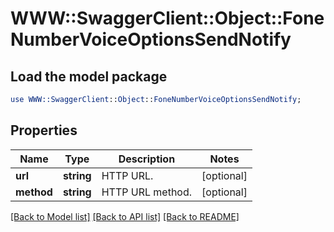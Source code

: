 # WWW::SwaggerClient::Object::FoneNumberVoiceOptionsSendNotify

## Load the model package
```perl
use WWW::SwaggerClient::Object::FoneNumberVoiceOptionsSendNotify;
```

## Properties
Name | Type | Description | Notes
------------ | ------------- | ------------- | -------------
**url** | **string** | HTTP URL. | [optional] 
**method** | **string** | HTTP URL method. | [optional] 

[[Back to Model list]](../README.md#documentation-for-models) [[Back to API list]](../README.md#documentation-for-api-endpoints) [[Back to README]](../README.md)


